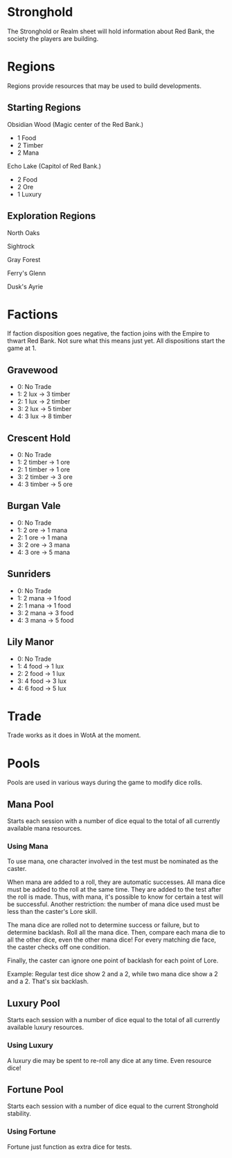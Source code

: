 # Stronghold

The Stronghold or Realm sheet will hold information about Red Bank, the society the players are building.

# Regions

Regions provide resources that may be used to build developments.

## Starting Regions

Obsidian Wood (Magic center of the Red Bank.)

- 1 Food
- 2 Timber
- 2 Mana

Echo Lake (Capitol of Red Bank.)

- 2 Food
- 2 Ore
- 1 Luxury

## Exploration Regions

North Oaks

Sightrock

Gray Forest

Ferry's Glenn

Dusk's Ayrie

# Factions

If faction disposition goes negative, the faction joins with the Empire to thwart Red Bank. Not sure what this means just yet. All dispositions start the game at 1.

## Gravewood

- 0: No Trade
- 1: 2 lux -> 3 timber
- 2: 1 lux -> 2 timber
- 3: 2 lux -> 5 timber
- 4: 3 lux -> 8 timber

## Crescent Hold

- 0: No Trade
- 1: 2 timber -> 1 ore
- 2: 1 timber -> 1 ore
- 3: 2 timber -> 3 ore
- 4: 3 timber -> 5 ore

## Burgan Vale

- 0: No Trade
- 1: 2 ore -> 1 mana
- 2: 1 ore -> 1 mana
- 3: 2 ore -> 3 mana
- 4: 3 ore -> 5 mana

## Sunriders

- 0: No Trade
- 1: 2 mana -> 1 food
- 2: 1 mana -> 1 food
- 3: 2 mana -> 3 food
- 4: 3 mana -> 5 food

## Lily Manor

- 0: No Trade
- 1: 4 food -> 1 lux
- 2: 2 food -> 1 lux
- 3: 4 food -> 3 lux
- 4: 6 food -> 5 lux

# Trade

Trade works as it does in WotA at the moment.

# Pools

Pools are used in various ways during the game to modify dice rolls.

## Mana Pool

Starts each session with a number of dice equal to the total of all currently available mana resources.

### Using Mana

To use mana, one character involved in the test must be nominated as the caster.

When mana are added to a roll, they are automatic successes. All mana dice must be added to the roll at the same time. They are added to the test after the roll is made. Thus, with mana, it's possible to know for certain a test will be successful. Another restriction: the number of mana dice used must be less than the caster's Lore skill.

The mana dice are rolled not to determine success or failure, but to determine backlash. Roll all the mana dice. Then, compare each mana die to all the other dice, even the other mana dice! For every matching die face, the caster checks off one condition.

Finally, the caster can ignore one point of backlash for each point of Lore.

Example: Regular test dice show 2 and a 2, while two mana dice show a 2 and a 2. That's six backlash.

## Luxury Pool

Starts each session with a number of dice equal to the total of all currently available luxury resources.

### Using Luxury

A luxury die may be spent to re-roll any dice at any time. Even resource dice!

## Fortune Pool

Starts each session with a number of dice equal to the current Stronghold stability.

### Using Fortune

Fortune just function as extra dice for tests.